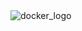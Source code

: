 <td align="center"><img src="https://www.docker.com/sites/default/files/social/docker_facebook_share.png" alt='docker_logo'></td>

